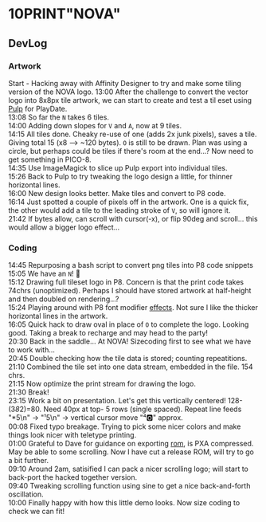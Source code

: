 
# 10PRINT"NOVA"


## DevLog

### Artwork

Start - Hacking away with Affinity Designer to try and make some tiling version of the NOVA logo.
13:00 After the challenge to convert the vector logo into 8x8px tile artwork, we can start to create and test a til  eset using [Pulp](https://play.date/pulp/) for PlayDate.  
13:08 So far the `N` takes 6 tiles.  
14:00 Adding down slopes for `V` and `A`, now at 9 tiles.  
14:15 All tiles done. Cheaky re-use of one (adds 2x junk pixels), saves a tile. Giving total 15 (x8 --> ~120 bytes). `O` is still to be drawn. Plan was using a circle, but perhaps could be tiles if there's room at the end...? Now need to get something in PICO-8.  
14:35 Use ImageMagick to slice up Pulp export into individual tiles.  
15:26 Back to Pulp to try tweaking the logo design a little, for thinner horizontal lines.  
16:00 New design looks better. Make tiles and convert to P8 code.  
16:14 Just spotted a couple of pixels off in the artwork. One is a quick fix, the other would add a tile to the leading stroke of `V`, so will ignore it.  
21:42 If bytes allow, can scroll with cursor(-x), or flip 90deg and scroll... this would allow a bigger logo effect...

### Coding

14:45 Repurposing a bash script to convert png tiles into P8 code snippets  
15:05 We have an `N`! 🎉  
15:12 Drawing full tileset logo in P8. Concern is that the print code takes 74chrs (unoptimized). Perhaps I should have stored artwork at half-height and then doubled on rendering...?  
15:24 Playing around with P8 font modifier [effects](https://pico-8.fandom.com/wiki/P8SCII_Control_Codes#Changing_character_rendering_modes). Not sure I like the thicker horizontal lines in the artwork.  
16:05 Quick hack to draw oval in place of `O` to complete the logo. Looking good. Taking a break to recharge and may head to the party!  
20:30 Back in the saddle... At NOVA! Sizecoding first to see what we have to work with...  
20:45 Double checking how the tile data is stored; counting repeatitions.  
21:10 Combined the tile set into one data stream, embedded in the file. 154 chrs.  
21:15 Now optimize the print stream for drawing the logo.  
21:30 Break!  
23:15 Work a bit on presentation. Let's get this vertically centered! 128-(3*8*2)=80. Need 40px at top- 5 rows (single spaced). Repeat line feeds "\*5\n" → "¹5\n" →  vertical cursor move "⁴🅾️" approx.  
00:08 Fixed typo breakage. Trying to pick some nicer colors and make things look nicer with teletype printing.  
01:00 Grateful to Dave for guidance on exporting [rom](http://www.sizecoding.org/wiki/PICO-8#Tiny_ROM_Export), is PXA compressed. May be able to some scrolling. Now I have cut a release ROM, will try to go a bit further.  
09:10 Around 2am, satisified I can pack a nicer scrolling logo; will start to back-port the hacked together version.  
09:40 Tweaking scrolling function using sine to get a nice back-and-forth oscillation.  
10:00 Finally happy with how this little demo looks. Now size coding to check we can fit!  
